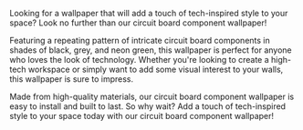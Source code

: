 <!--
Write me content for website with wallpaper "A wallpaper with a repeating pattern of circuit board components, in shades of black, grey, and neon green."
-->

<!--font:Open Sans-->

Looking for a wallpaper that will add a touch of tech-inspired style to your space? Look no further than our circuit board component wallpaper!

Featuring a repeating pattern of intricate circuit board components in shades of black, grey, and neon green, this wallpaper is perfect for anyone who loves the look of technology. Whether you're looking to create a high-tech workspace or simply want to add some visual interest to your walls, this wallpaper is sure to impress.

Made from high-quality materials, our circuit board component wallpaper is easy to install and built to last. So why wait? Add a touch of tech-inspired style to your space today with our circuit board component wallpaper!
